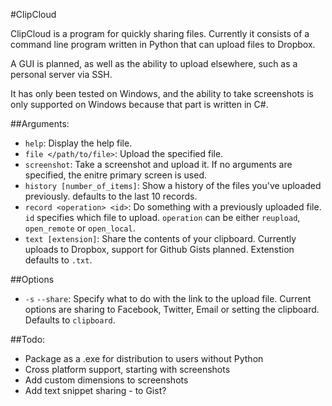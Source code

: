 #ClipCloud

ClipCloud is a program for quickly sharing files. Currently it consists of a command line program written in Python that can upload files to Dropbox.

A GUI is planned, as well as the ability to upload elsewhere, such as a personal server via SSH.

It has only been tested on Windows, and the ability to take screenshots is only supported on Windows because that part is written in C#.

##Arguments:
- `help`: Display the help file.
- `file </path/to/file>`: Upload the specified file.
- `screenshot`: Take a screenshot and upload it. If no arguments are specified, the enitre primary screen is used.
- `history [number_of_items]`: Show a history of the files you've uploaded previously. defaults to the last 10 records.
- `record <operation> <id>`: Do something with a previously uploaded file. `id` specifies which file to upload. `operation` can be either `reupload`, `open_remote` or `open_local`.
- `text [extension]`: Share the contents of your clipboard. Currently uploads to Dropbox, support for Github Gists planned. Extenstion defaults to `.txt`.

##Options
- `-s` `--share`: Specify what to do with the link to the upload file. Current options are sharing to Facebook, Twitter, Email or setting the clipboard. Defaults to `clipboard`.

##Todo:
- Package as a .exe for distribution to users without Python
- Cross platform support, starting with screenshots
- Add custom dimensions to screenshots
- Add text snippet sharing - to Gist?
